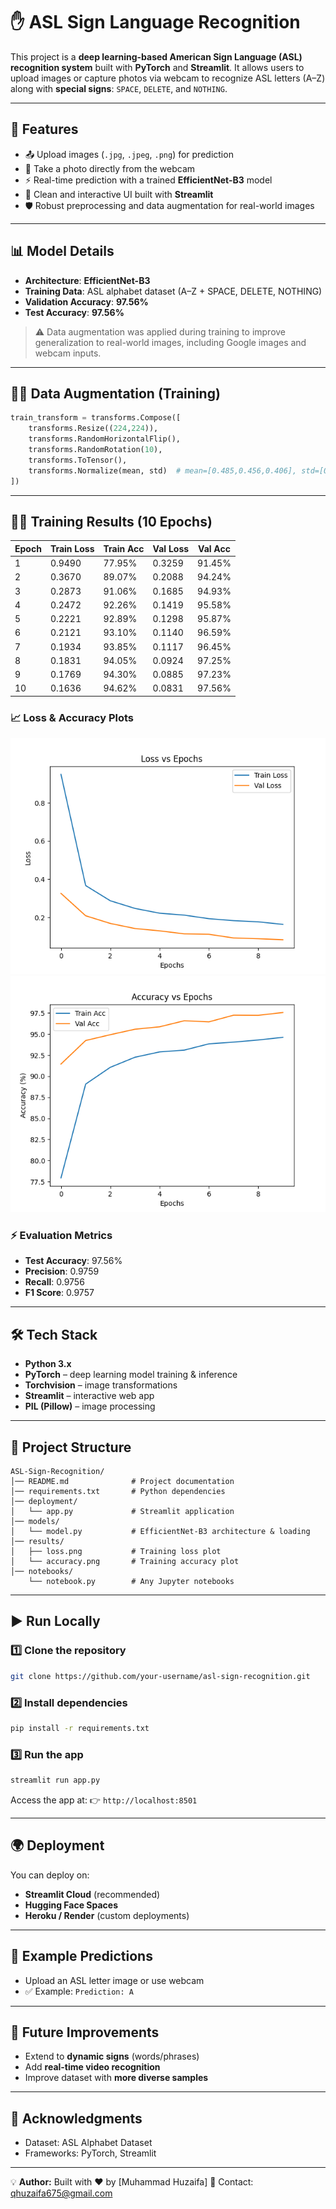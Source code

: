 # ✋ ASL Sign Language Recognition

This project is a **deep learning-based American Sign Language (ASL) recognition system** built with **PyTorch** and **Streamlit**. It allows users to upload images or capture photos via webcam to recognize ASL letters (A–Z) along with **special signs**: `SPACE`, `DELETE`, and `NOTHING`.

---

## 🚀 Features

* 📤 Upload images (`.jpg`, `.jpeg`, `.png`) for prediction
* 📸 Take a photo directly from the webcam
* ⚡ Real-time prediction with a trained **EfficientNet-B3** model
* 🎨 Clean and interactive UI built with **Streamlit**
* 🛡️ Robust preprocessing and data augmentation for real-world images

---

## 📊 Model Details

* **Architecture**: **EfficientNet-B3**
* **Training Data**: ASL alphabet dataset (A–Z + SPACE, DELETE, NOTHING)
* **Validation Accuracy**: **97.56%**
* **Test Accuracy**: **97.56%**

> ⚠️ Data augmentation was applied during training to improve generalization to real-world images, including Google images and webcam inputs.

---

## 🧑‍💻 Data Augmentation (Training)

```python
train_transform = transforms.Compose([
    transforms.Resize((224,224)),
    transforms.RandomHorizontalFlip(),
    transforms.RandomRotation(10),
    transforms.ToTensor(),
    transforms.Normalize(mean, std)  # mean=[0.485,0.456,0.406], std=[0.229,0.224,0.225]
])
```

---

## 🏋️‍♂️ Training Results (10 Epochs)

| Epoch | Train Loss | Train Acc | Val Loss | Val Acc |
| ----- | ---------- | --------- | -------- | ------- |
| 1     | 0.9490     | 77.95%    | 0.3259   | 91.45%  |
| 2     | 0.3670     | 89.07%    | 0.2088   | 94.24%  |
| 3     | 0.2873     | 91.06%    | 0.1685   | 94.93%  |
| 4     | 0.2472     | 92.26%    | 0.1419   | 95.58%  |
| 5     | 0.2221     | 92.89%    | 0.1298   | 95.87%  |
| 6     | 0.2121     | 93.10%    | 0.1140   | 96.59%  |
| 7     | 0.1934     | 93.85%    | 0.1117   | 96.45%  |
| 8     | 0.1831     | 94.05%    | 0.0924   | 97.25%  |
| 9     | 0.1769     | 94.30%    | 0.0885   | 97.23%  |
| 10    | 0.1636     | 94.62%    | 0.0831   | 97.56%  |

### 📈 Loss & Accuracy Plots

![Training Loss](results/loss_curve.png)
![Training Accuracy](results/accuracy_curve.png)

### ⚡ Evaluation Metrics

* **Test Accuracy**: 97.56%
* **Precision**: 0.9759
* **Recall**: 0.9756
* **F1 Score**: 0.9757

---

## 🛠️ Tech Stack

* **Python 3.x**
* **PyTorch** – deep learning model training & inference
* **Torchvision** – image transformations
* **Streamlit** – interactive web app
* **PIL (Pillow)** – image processing

---

## 📂 Project Structure

```
ASL-Sign-Recognition/
│── README.md              # Project documentation
│── requirements.txt       # Python dependencies
│── deployment/
│   └── app.py             # Streamlit application
│── models/
│   └── model.py           # EfficientNet-B3 architecture & loading
│── results/
│   ├── loss.png           # Training loss plot
│   └── accuracy.png       # Training accuracy plot
│── notebooks/
    └── notebook.py        # Any Jupyter notebooks
```

---

## ▶️ Run Locally

### 1️⃣ Clone the repository

```bash
git clone https://github.com/your-username/asl-sign-recognition.git
```

### 2️⃣ Install dependencies

```bash
pip install -r requirements.txt
```

### 3️⃣ Run the app

```bash
streamlit run app.py
```

Access the app at: 👉 `http://localhost:8501`

---

## 🌍 Deployment

You can deploy on:

* **Streamlit Cloud** (recommended)
* **Hugging Face Spaces**
* **Heroku / Render** (custom deployments)

---

## 🎯 Example Predictions

* Upload an ASL letter image or use webcam
* ✅ Example: `Prediction: A`

---

## 📌 Future Improvements

* Extend to **dynamic signs** (words/phrases)
* Add **real-time video recognition**
* Improve dataset with **more diverse samples**

---

## 🙌 Acknowledgments

* Dataset: ASL Alphabet Dataset
* Frameworks: PyTorch, Streamlit

---

💡 **Author:** Built with ❤️ by \[Muhammad Huzaifa]
📧 Contact: [qhuzaifa675@gmail.com](mailto:qhuzaifa675@gmail.com)
